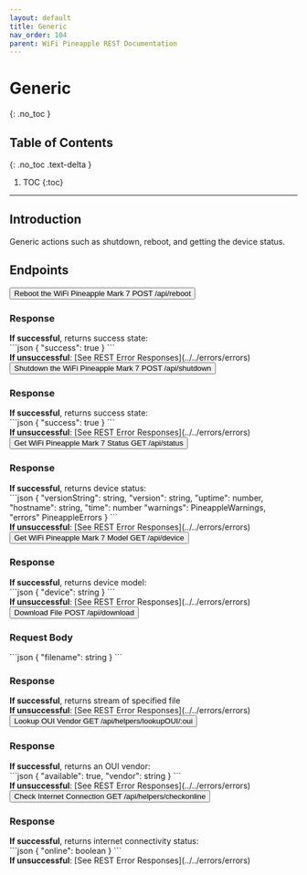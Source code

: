```yaml
---
layout: default
title: Generic
nav_order: 104
parent: WiFi Pineapple REST Documentation
---
```


<link rel="stylesheet" href="../../../../assets/css/endpoints.css">

# Generic
{: .no_toc }

## Table of Contents
{: .no_toc .text-delta }

1. TOC
{:toc}


---

## Introduction
Generic actions such as shutdown, reboot, and getting the device status.

## Endpoints
<button type="button" class="endpoint-collapsible">
<span class="api-name">Reboot the WiFi Pineapple Mark 7</span>
<span class="api-label-container">
<span class="api-rest-label api-rest-label-post">POST</span>
<span class="api-label-post">/api/reboot</span>
</span>
</button>
<div class="endpoint-content" markdown="1">
<h3>Response</h3>
<b>If successful</b>, returns success state:
<div class="code-block" markdown="1">
```json
{
    "success": true
}
```
</div>
<b>If unsuccessful</b>: [See REST Error Responses](../../errors/errors)
</div>
<button type="button" class="endpoint-collapsible">
<span class="api-name">Shutdown the WiFi Pineapple Mark 7</span>
<span class="api-label-container">
<span class="api-rest-label api-rest-label-post">POST</span>
<span class="api-label-post">/api/shutdown</span>
</span>
</button>
<div class="endpoint-content" markdown="1">
<h3>Response</h3>
<b>If successful</b>, returns success state:
<div class="code-block" markdown="1">
```json
{
    "success": true
}
```
</div>
<b>If unsuccessful</b>: [See REST Error Responses](../../errors/errors)
</div>
<button type="button" class="endpoint-collapsible">
<span class="api-name">Get WiFi Pineapple Mark 7 Status</span>
<span class="api-label-container">
<span class="api-rest-label api-rest-label-get">GET</span>
<span class="api-label-get">/api/status</span>
</span>
</button>
<div class="endpoint-content" markdown="1">
<h3>Response</h3>
<b>If successful</b>, returns device status:
<div class="code-block" markdown="1">
```json
{
    "versionString": string,
    "version": string,
    "uptime": number,
    "hostname": string,
    "time": number
    "warnings": PineappleWarnings,
    "errors" PineappleErrors
}
```
</div>
<b>If unsuccessful</b>: [See REST Error Responses](../../errors/errors)
</div>
<button type="button" class="endpoint-collapsible">
<span class="api-name">Get WiFi Pineapple Mark 7 Model</span>
<span class="api-label-container">
<span class="api-rest-label api-rest-label-get">GET</span>
<span class="api-label-get">/api/device</span>
</span>
</button>
<div class="endpoint-content" markdown="1">
<h3>Response</h3>
<b>If successful</b>, returns device model:
<div class="code-block" markdown="1">
```json
{
    "device": string
}
```
</div>
<b>If unsuccessful</b>: [See REST Error Responses](../../errors/errors)
</div>
<button type="button" class="endpoint-collapsible">
<span class="api-name">Download File</span>
<span class="api-label-container">
<span class="api-rest-label api-rest-label-post">POST</span>
<span class="api-label-post">/api/download</span>
</span>
</button>
<div class="endpoint-content" markdown="1">
<h3>Request Body</h3>
<div class="code-block" markdown="1">
```json
{
    "filename": string
}
```
</div>

<h3>Response</h3>
<b>If successful</b>, returns stream of specified file
<br/>
<b>If unsuccessful</b>: [See REST Error Responses](../../errors/errors)
</div>
<button type="button" class="endpoint-collapsible">
<span class="api-name">Lookup OUI Vendor</span>
<span class="api-label-container">
<span class="api-rest-label api-rest-label-get">GET</span>
<span class="api-label-get">/api/helpers/lookupOUI/:oui</span>
</span>
</button>
<div class="endpoint-content" markdown="1">
<h3>Response</h3>
<b>If successful</b>, returns an OUI vendor:
<div class="code-block" markdown="1">
```json
{
    "available": true,
    "vendor": string
}
```
</div>
<b>If unsuccessful</b>: [See REST Error Responses](../../errors/errors)
</div>
<button type="button" class="endpoint-collapsible">
<span class="api-name">Check Internet Connection</span>
<span class="api-label-container">
<span class="api-rest-label api-rest-label-get">GET</span>
<span class="api-label-get">/api/helpers/checkonline</span>
</span>
</button>
<div class="endpoint-content" markdown="1">
<h3>Response</h3>
<b>If successful</b>, returns internet connectivity status:
<div class="code-block" markdown="1">
```json
{
    "online": boolean
}
```
</div>
<b>If unsuccessful</b>: [See REST Error Responses](../../errors/errors)
</div>


<script src="https://foxtrot.github.io/documentation/assets/js/endpoints.js"></script>
<script>addHandlers();</script>
